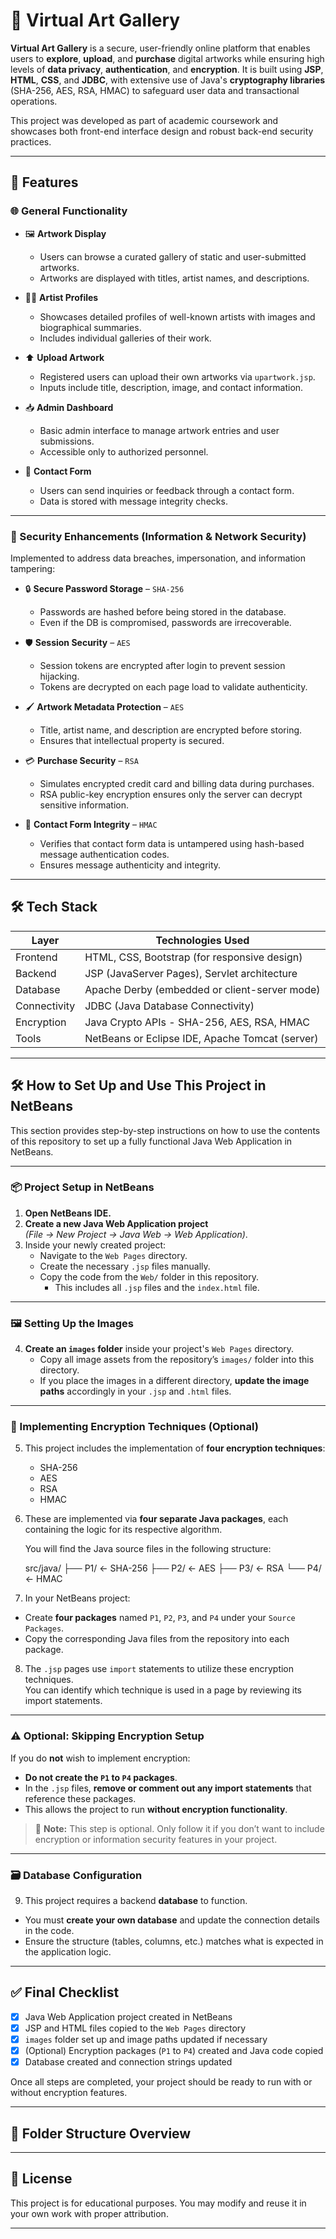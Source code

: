 # 🎨 Virtual Art Gallery

**Virtual Art Gallery** is a secure, user-friendly online platform that enables users to **explore**, **upload**, and **purchase** digital artworks while ensuring high levels of **data privacy**, **authentication**, and **encryption**. It is built using **JSP**, **HTML**, **CSS**, and **JDBC**, with extensive use of Java's **cryptography libraries** (SHA-256, AES, RSA, HMAC) to safeguard user data and transactional operations.

This project was developed as part of academic coursework and showcases both front-end interface design and robust back-end security practices.

---

## 📌 Features

### 🌐 General Functionality

- 🖼️ **Artwork Display**
  - Users can browse a curated gallery of static and user-submitted artworks.
  - Artworks are displayed with titles, artist names, and descriptions.

- 👩‍🎨 **Artist Profiles**
  - Showcases detailed profiles of well-known artists with images and biographical summaries.
  - Includes individual galleries of their work.

- ⬆️ **Upload Artwork**
  - Registered users can upload their own artworks via `upartwork.jsp`.
  - Inputs include title, description, image, and contact information.

- 📥 **Admin Dashboard**
  - Basic admin interface to manage artwork entries and user submissions.
  - Accessible only to authorized personnel.

- 💬 **Contact Form**
  - Users can send inquiries or feedback through a contact form.
  - Data is stored with message integrity checks.

---

### 🔐 Security Enhancements (Information & Network Security)

Implemented to address data breaches, impersonation, and information tampering:

- 🔒 **Secure Password Storage** – `SHA-256`
  - Passwords are hashed before being stored in the database.
  - Even if the DB is compromised, passwords are irrecoverable.

- 🛡️ **Session Security** – `AES`
  - Session tokens are encrypted after login to prevent session hijacking.
  - Tokens are decrypted on each page load to validate authenticity.

- 🖌️ **Artwork Metadata Protection** – `AES`
  - Title, artist name, and description are encrypted before storing.
  - Ensures that intellectual property is secured.

- 💳 **Purchase Security** – `RSA`
  - Simulates encrypted credit card and billing data during purchases.
  - RSA public-key encryption ensures only the server can decrypt sensitive information.

- 📧 **Contact Form Integrity** – `HMAC`
  - Verifies that contact form data is untampered using hash-based message authentication codes.
  - Ensures message authenticity and integrity.

---

## 🛠️ Tech Stack

| Layer       | Technologies Used                                      |
|-------------|--------------------------------------------------------|
| Frontend    | HTML, CSS, Bootstrap (for responsive design)          |
| Backend     | JSP (JavaServer Pages), Servlet architecture           |
| Database    | Apache Derby (embedded or client-server mode)          |
| Connectivity| JDBC (Java Database Connectivity)                      |
| Encryption  | Java Crypto APIs - SHA-256, AES, RSA, HMAC             |
| Tools       | NetBeans or Eclipse IDE, Apache Tomcat (server)        |

---

## 🛠️ How to Set Up and Use This Project in NetBeans

This section provides step-by-step instructions on how to use the contents of this repository to set up a fully functional Java Web Application in NetBeans.

---

### 📦 Project Setup in NetBeans

1. **Open NetBeans IDE.**
2. **Create a new Java Web Application project**  
   *(File → New Project → Java Web → Web Application)*.
3. Inside your newly created project:
   - Navigate to the `Web Pages` directory.
   - Create the necessary `.jsp` files manually.
   - Copy the code from the `Web/` folder in this repository.
     - This includes all `.jsp` files and the `index.html` file.

---

### 🖼️ Setting Up the Images

4. **Create an `images` folder** inside your project's `Web Pages` directory.
   - Copy all image assets from the repository’s `images/` folder into this directory.
   - If you place the images in a different directory, **update the image paths** accordingly in your `.jsp` and `.html` files.

---

### 🔐 Implementing Encryption Techniques (Optional)

5. This project includes the implementation of **four encryption techniques**:
   - SHA-256
   - AES
   - RSA
   - HMAC

6. These are implemented via **four separate Java packages**, each containing the logic for its respective algorithm.

   You will find the Java source files in the following structure:

   src/java/
   ├── P1/ ← SHA-256
   ├── P2/ ← AES
   ├── P3/ ← RSA
   └── P4/ ← HMAC


8. In your NetBeans project:
- Create **four packages** named `P1`, `P2`, `P3`, and `P4` under your `Source Packages`.
- Copy the corresponding Java files from the repository into each package.

8. The `.jsp` pages use `import` statements to utilize these encryption techniques.  
You can identify which technique is used in a page by reviewing its import statements.

---

### ⚠️ Optional: Skipping Encryption Setup

If you do **not** wish to implement encryption:

- **Do not create the `P1` to `P4` packages**.
- In the `.jsp` files, **remove or comment out any import statements** that reference these packages.
- This allows the project to run **without encryption functionality**.

> 🔸 **Note:** This step is optional. Only follow it if you don’t want to include encryption or information security features in your project.

---

### 🗃️ Database Configuration

9. This project requires a backend **database** to function.

- You must **create your own database** and update the connection details in the code.
- Ensure the structure (tables, columns, etc.) matches what is expected in the application logic.

---

## ✅ Final Checklist

- [x] Java Web Application project created in NetBeans  
- [x] JSP and HTML files copied to the `Web Pages` directory  
- [x] `images` folder set up and image paths updated if necessary  
- [x] (Optional) Encryption packages (`P1` to `P4`) created and Java code copied  
- [x] Database created and connection strings updated  

Once all steps are completed, your project should be ready to run with or without encryption features.

---

## 📂 Folder Structure Overview


---

## 📜 License

This project is for educational purposes. You may modify and reuse it in your own work with proper attribution.

---
